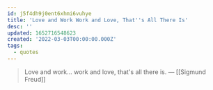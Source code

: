 ```yaml
---
id: j5f4dh9j0ent6xhmi6vuhye
title: 'Love and Work Work and Love, That''s All There Is'
desc: ''
updated: 1652716548623
created: '2022-03-03T00:00:00.000Z'
tags:
  - quotes
---
```


> Love and work... work and love, that's all there is. — [[Sigmund Freud]]
